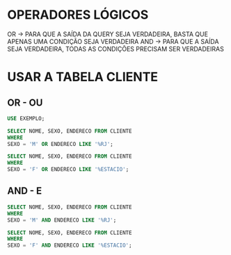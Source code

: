 # OPERADORES LÓGICOS
OR -> PARA QUE A SAÍDA DA QUERY SEJA VERDADEIRA, BASTA QUE APENAS UMA CONDIÇÃO SEJA VERDADEIRA
AND -> PARA QUE A SAÍDA SEJA VERDADEIRA, TODAS AS CONDIÇÕES PRECISAM SER VERDADEIRAS

# USAR A TABELA CLIENTE
## OR - OU
```SQL
USE EXEMPLO;

SELECT NOME, SEXO, ENDERECO FROM CLIENTE
WHERE
SEXO = 'M' OR ENDERECO LIKE '%RJ';

SELECT NOME, SEXO, ENDERECO FROM CLIENTE
WHERE
SEXO = 'F' OR ENDERECO LIKE '%ESTACIO';
```

## AND - E
```SQL
SELECT NOME, SEXO, ENDERECO FROM CLIENTE
WHERE
SEXO = 'M' AND ENDERECO LIKE '%RJ';

SELECT NOME, SEXO, ENDERECO FROM CLIENTE
WHERE
SEXO = 'F' AND ENDERECO LIKE '%ESTACIO';
```